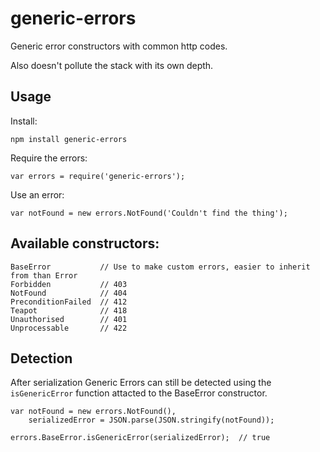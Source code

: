 # generic-errors

Generic error constructors with common http codes.

Also doesn't pollute the stack with its own depth.

## Usage

Install:

    npm install generic-errors

Require the errors:

    var errors = require('generic-errors');

Use an error:

    var notFound = new errors.NotFound('Couldn't find the thing');

## Available constructors:

    BaseError           // Use to make custom errors, easier to inherit from than Error
    Forbidden           // 403
    NotFound            // 404
    PreconditionFailed  // 412
    Teapot              // 418
    Unauthorised        // 401
    Unprocessable       // 422


## Detection

After serialization Generic Errors can still be detected using the `isGenericError` function attacted to the BaseError constructor.

    var notFound = new errors.NotFound(),
        serializedError = JSON.parse(JSON.stringify(notFound));

    errors.BaseError.isGenericError(serializedError);  // true


